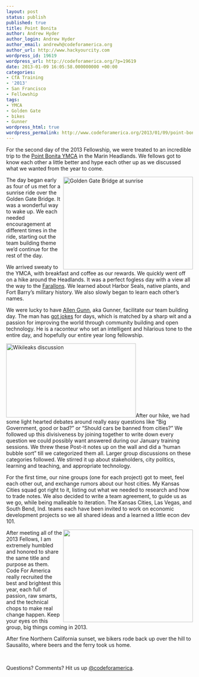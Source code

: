 ```yaml
---
layout: post
status: publish
published: true
title: Point Bonita
author: Andrew Hyder
author_login: Andrew Hyder
author_email: andrewh@codeforamerica.org
author_url: http://www.hackyourcity.com
wordpress_id: 19619
wordpress_url: http://codeforamerica.org/?p=19619
date: 2013-01-09 16:05:58.000000000 +00:00
categories:
- CfA Training
- '2013'
- San Francisco
- Fellowship
tags:
- YMCA
- Golden Gate
- bikes
- Gunner
wordpress_html: true
wordpress_permalink: http://www.codeforamerica.org/2013/01/09/point-bonita/
---
```


<p>For the second day of the 2013 Fellowship, we were treated to an incredible trip to the <a href="http://www.ymcasf.org/ptbonita/" target="_blank">Point Bonita YMCA</a> in the Marin Headlands. We fellows got to know each other a little better and hype each other up as we discussed what we wanted from the year to come.</p>
<p><img alt="Golden Gate Bridge at sunrise" class="alignright" height="250" src="http://i.imgur.com/k9kxSl.jpg" style="float: right;" width="350"/>The day began early as four of us met for a sunrise ride over the Golden Gate Bridge. It was a wonderful way to wake up. We each needed encouragement at different times in the ride, starting out the team building theme we’d continue for the rest of the day.</p>
<p>We arrived sweaty to the YMCA, with breakfast and coffee as our rewards. We quickly went off on a hike around the Headlands. It was a perfect fogless day with a view all the way to the <a href="http://en.wikipedia.org/wiki/Farallon_Islands" target="_blank">Farallons</a>. We learned about Harbor Seals, native plants, and Fort Barry’s military history. We also slowly began to learn each other’s names.</p>
<p>We were lucky to have <a href="http://aspirationtech.org/about/people/gunner" target="_blank">Allen Gunn</a>, aka Gunner, facilitate our team building day. The man has <a href="http://www.youtube.com/watch?v=ASGynoDJze0" target="_blank">got jokes</a> for days, which is matched by a sharp wit and a passion for improving the world through community building and open technology. He is a raconteur who set an intelligent and hilarious tone to the entire day, and hopefully our entire year long fellowship.</p>
<p><img alt="Wikileaks discussion" class="alignright" height="200" src="http://i.imgur.com/7BjMll.jpg" width="350"/>After our hike, we had some light hearted debates around really easy questions like “Big Government, good or bad?” or “Should cars be banned from cities?” We followed up this divisiveness by joining together to write down every question we could possibly want answered during our January training sessions. We threw these Post-it notes up on the wall and did a ‘human bubble sort” till we categorized them all. Larger group discussions on these categories followed. We stirred it up about stakeholders, city politics, learning and teaching, and appropriate technology.</p>
<p>For the first time, our nine groups (one for each project) got to meet, feel each other out, and exchange rumors about our host cities. My Kansas Cities squad got right to it, listing out what we needed to research and how to trade notes. We also decided to write a team agreement, to guide us as we go, while being malleable to iteration. The Kansas Cities, Las Vegas, and South Bend, Ind. teams each have been invited to work on economic development projects so we all shared ideas and a learned a little econ dev 101.</p>
<p><img alt="" class="alignright" height="250" src="http://i.imgur.com/Jn2pTl.jpg" style="float: right;" width="350"/>After meeting all of the 2013 Fellows, I am extremely humbled and honored to share the same title and purpose as them. Code For America really recruited the best and brightest this year, each full of passion, raw smarts, and the technical chops to make real change happen. Keep your eyes on this group, big things coming in 2013.</p>
<p>After fine Northern California sunset, we bikers rode back up over the hill to Sausalito, where beers and the ferry took us home.</p>
<p> </p>
<p>Questions? Comments? Hit us up <a href="http://twitter.com/codeforamerica" target="_blank">@codeforamerica</a>.</p>
